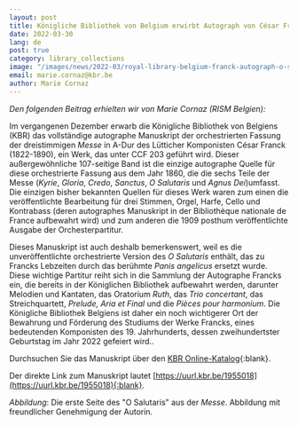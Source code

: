 ```yaml
---
layout: post
title: Königliche Bibliothek von Belgium erwirbt Autograph von César Franck 
date: 2022-03-30
lang: de
post: true
category: library_collections
image: "/images/news/2022-03/royal-library-belgium-franck-autograph-o-salutaria-website.jpg"
email: marie.cornaz@kbr.be
author: Marie Cornaz
---
```


_Den folgenden Beitrag erhielten wir von Marie Cornaz (RISM Belgien):_

Im vergangenen Dezember erwarb die Königliche Bibliothek von Belgiens (KBR) das vollständige autographe Manuskript der orchestrierten Fassung der dreistimmigen _Messe_ in A-Dur des Lütticher Komponisten César Franck (1822-1890), ein Werk, das unter CCF 203 geführt wird. Dieser außergewöhnliche 107-seitige Band ist die einzige autographe Quelle für diese orchestrierte Fassung aus dem Jahr 1860, die die sechs Teile der Messe (_Kyrie_, _Gloria_, _Credo_, _Sanctus_, _O Salutaris_ und _Agnus Dei_)umfasst. Die einzigen bisher bekannten Quellen für dieses Werk waren zum einen die veröffentlichte Bearbeitung für drei Stimmen, Orgel, Harfe, Cello und Kontrabass (deren autographes Manuskript in der Bibliothèque nationale de France aufbewahrt wird) und zum anderen die 1909 posthum veröffentlichte Ausgabe der Orchesterpartitur.

Dieses Manuskript ist auch deshalb bemerkenswert, weil es die unveröffentlichte orchestrierte Version des _O Salutaris_ enthält, das zu Francks Lebzeiten durch das berühmte _Panis angelicus_ ersetzt wurde. Diese wichtige Partitur reiht sich in die Sammlung der Autographe Francks ein, die bereits in der Königlichen Bibliothek aufbewahrt werden, darunter Melodien und Kantaten, das Oratorium _Ruth_, das _Trio concertant_, das Streichquartett, _Prelude, Aria et Final_ und die _Pièces pour harmonium_. Die Königliche Bibliothek Belgiens ist daher ein noch wichtigerer Ort der Bewahrung und Förderung des Studiums der Werke Francks, eines bedeutenden Komponisten des 19. Jahrhunderts, dessen zweihundertster Geburtstag im Jahr 2022 gefeiert wird..

Durchsuchen Sie das Manuskript über den [KBR Online-Katalog](https://opac.kbr.be/LIBRARY/doc/SYRACUSE/21501842){:blank}.

Der direkte Link zum Manuskript lautet [https://uurl.kbr.be/1955018](https://uurl.kbr.be/1955018){:blank}.

_Abbildung_: Die erste Seite des "O Salutaris" aus der _Messe_. Abbildung mit freundlicher Genehmigung der Autorin. 

